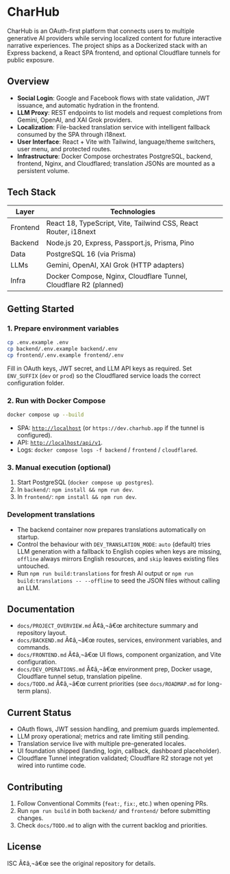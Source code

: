 ﻿# CharHub

CharHub is an OAuth-first platform that connects users to multiple generative AI providers while serving localized content for future interactive narrative experiences. The project ships as a Dockerized stack with an Express backend, a React SPA frontend, and optional Cloudflare tunnels for public exposure.

## Overview

- **Social Login**: Google and Facebook flows with state validation, JWT issuance, and automatic hydration in the frontend.
- **LLM Proxy**: REST endpoints to list models and request completions from Gemini, OpenAI, and XAI Grok providers.
- **Localization**: File-backed translation service with intelligent fallback consumed by the SPA through i18next.
- **User Interface**: React + Vite with Tailwind, language/theme switchers, user menu, and protected routes.
- **Infrastructure**: Docker Compose orchestrates PostgreSQL, backend, frontend, Nginx, and Cloudflared; translation JSONs are mounted as a persistent volume.

## Tech Stack

| Layer    | Technologies                                          |
|----------|-------------------------------------------------------|
| Frontend | React 18, TypeScript, Vite, Tailwind CSS, React Router, i18next |
| Backend  | Node.js 20, Express, Passport.js, Prisma, Pino         |
| Data     | PostgreSQL 16 (via Prisma)                             |
| LLMs     | Gemini, OpenAI, XAI Grok (HTTP adapters)               |
| Infra    | Docker Compose, Nginx, Cloudflare Tunnel, Cloudflare R2 (planned) |

## Getting Started

### 1. Prepare environment variables

```bash
cp .env.example .env
cp backend/.env.example backend/.env
cp frontend/.env.example frontend/.env
```

Fill in OAuth keys, JWT secret, and LLM API keys as required. Set `ENV_SUFFIX` (`dev` or `prod`) so the Cloudflared service loads the correct configuration folder.

### 2. Run with Docker Compose

```bash
docker compose up --build
```

- SPA: [`http://localhost`](http://localhost) (or `https://dev.charhub.app` if the tunnel is configured).
- API: [`http://localhost/api/v1`](http://localhost/api/v1).
- Logs: `docker compose logs -f backend` / `frontend` / `cloudflared`.

### 3. Manual execution (optional)

1. Start PostgreSQL (`docker compose up postgres`).
2. In `backend/`: `npm install && npm run dev`.
3. In `frontend/`: `npm install && npm run dev`.

### Development translations

- The backend container now prepares translations automatically on startup.
- Control the behaviour with `DEV_TRANSLATION_MODE`: `auto` (default) tries LLM generation with a fallback to English copies when keys are missing, `offline` always mirrors English resources, and `skip` leaves existing files untouched.
- Run `npm run build:translations` for fresh AI output or `npm run build:translations -- --offline` to seed the JSON files without calling an LLM.
## Documentation

- `docs/PROJECT_OVERVIEW.md` Ã¢â‚¬â€œ architecture summary and repository layout.
- `docs/BACKEND.md` Ã¢â‚¬â€œ routes, services, environment variables, and commands.
- `docs/FRONTEND.md` Ã¢â‚¬â€œ UI flows, component organization, and Vite configuration.
- `docs/DEV_OPERATIONS.md` Ã¢â‚¬â€œ environment prep, Docker usage, Cloudflare tunnel setup, translation pipeline.
- `docs/TODO.md` Ã¢â‚¬â€œ current priorities (see `docs/ROADMAP.md` for long-term plans).

## Current Status

- OAuth flows, JWT session handling, and premium guards implemented.
- LLM proxy operational; metrics and rate limiting still pending.
- Translation service live with multiple pre-generated locales.
- UI foundation shipped (landing, login, callback, dashboard placeholder).
- Cloudflare Tunnel integration validated; Cloudflare R2 storage not yet wired into runtime code.

## Contributing

1. Follow Conventional Commits (`feat:`, `fix:`, etc.) when opening PRs.
2. Run `npm run build` in both `backend/` and `frontend/` before submitting changes.
3. Check `docs/TODO.md` to align with the current backlog and priorities.

## License

ISC Ã¢â‚¬â€œ see the original repository for details.










